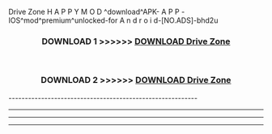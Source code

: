  Drive Zone  H A P P Y M O D ^download^APK- A P P -IOS^mod^premium^unlocked-for A n d r o i d-[NO.ADS]-bhd2u



<div align="center">

<h3>DOWNLOAD 1 >>>>>> <a href="https://en-mod.web.app/?en= Drive Zone ">DOWNLOAD Drive Zone  </a></h3><br>

<h3>DOWNLOAD 2 >>>>>> <a href="https://en-mod.web.app/?en= Drive Zone ">DOWNLOAD Drive Zone  </a></h3>

</div>
----------------------------------------------------------

----------------------------------------------------------

----------------------------------------------------------

----------------------------------------------------------



